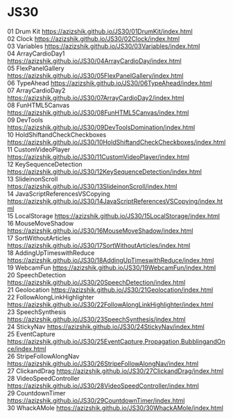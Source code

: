 # JS30

01 Drum Kit https://azizshik.github.io/JS30/01DrumKit/index.html <br>
02 Clock https://azizshik.github.io/JS30/02Clock/index.html <br>
03 Variables https://azizshik.github.io/JS30/03Variables/index.html <br>
04 ArrayCardioDay1 https://azizshik.github.io/JS30/04ArrayCardioDay/index.html <br>
05 FlexPanelGallery https://azizshik.github.io/JS30/05FlexPanelGallery/index.html <br>
06 TypeAhead https://azizshik.github.io/JS30/06TypeAhead/index.html <br>
07 ArrayCardioDay2 https://azizshik.github.io/JS30/07ArrayCardioDay2/index.html <br>
08 FunHTML5Canvas https://azizshik.github.io/JS30/08FunHTML5Canvas/index.html <br>
09 DevTools https://azizshik.github.io/JS30/09DevToolsDomination/index.html <br>
10 HoldShiftandCheckCheckboxes https://azizshik.github.io/JS30/10HoldShiftandCheckCheckboxes/index.html <br>
11 CustomVideoPlayer https://azizshik.github.io/JS30/11CustomVideoPlayer/index.html <br>
12 KeySequenceDetection https://azizshik.github.io/JS30/12KeySequenceDetection/index.html <br>
13 SlideinonScroll https://azizshik.github.io/JS30/13SlideinonScroll/index.html <br>
14 JavaScriptReferencesVSCopying https://azizshik.github.io/JS30/14JavaScriptReferencesVSCopying/index.html <br>
15 LocalStorage https://azizshik.github.io/JS30/15LocalStorage/index.html <br>
16 MouseMoveShadow https://azizshik.github.io/JS30/16MouseMoveShadow/index.html <br>
17 SortWithoutArticles https://azizshik.github.io/JS30/17SortWithoutArticles/index.html <br>
18 AddingUpTimeswithReduce https://azizshik.github.io/JS30/18AddingUpTimeswithReduce/index.html <br>
19 WebcamFun https://azizshik.github.io/JS30/19WebcamFun/index.html <br>
20 SpeechDetection https://azizshik.github.io/JS30/20SpeechDetection/index.html <br>
21 Geolocation https://azizshik.github.io/JS30/21Geolocation/index.html <br>
22 FollowAlongLinkHighlighter https://azizshik.github.io/JS30/22FollowAlongLinkHighlighter/index.html <br>
23 SpeechSynthesis https://azizshik.github.io/JS30/23SpeechSynthesis/index.html <br>
24 StickyNav https://azizshik.github.io/JS30/24StickyNav/index.html <br>
25 EventCapture https://azizshik.github.io/JS30/25EventCapture,Propagation,BubblingandOnce/index.html <br>
26 StripeFollowAlongNav https://azizshik.github.io/JS30/26StripeFollowAlongNav/index.html <br>
27 ClickandDrag https://azizshik.github.io/JS30/27ClickandDrag/index.html <br>
28 VideoSpeedController https://azizshik.github.io/JS30/28VideoSpeedController/index.html <br>
29 CountdownTimer https://azizshik.github.io/JS30/29CountdownTimer/index.html <br>
30 WhackAMole https://azizshik.github.io/JS30/30WhackAMole/index.html <br>
